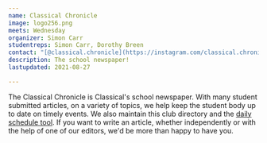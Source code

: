 ```yaml
---
name: Classical Chronicle
image: logo256.png
meets: Wednesday
organizer: Simon Carr
studentreps: Simon Carr, Dorothy Breen
contact: "[@classical.chronicle](https://instagram.com/classical.chronicle) on Instagram"
description: The school newspaper!
lastupdated: 2021-08-27

---
```

The Classical Chronicle is Classical's school newspaper. With many student submitted articles, on a variety of topics, we help keep the student body up to date on timely events. We also maintain this club directory and the [daily schedule tool](/schedule/). If you want to write an article, whether independently or with the help of one of our editors, we'd be more than happy to have you.